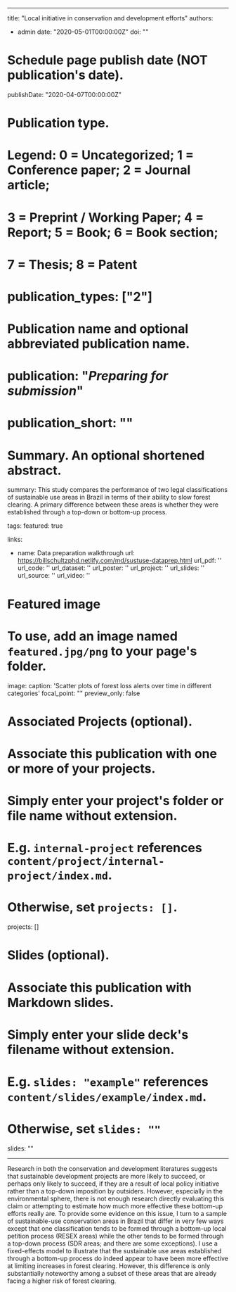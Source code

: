 
---
title: "Local initiative in conservation and development efforts"
authors:
- admin
date: "2020-05-01T00:00:00Z"
doi: ""

# Schedule page publish date (NOT publication's date).
publishDate: "2020-04-07T00:00:00Z"

# Publication type.
# Legend: 0 = Uncategorized; 1 = Conference paper; 2 = Journal article;
# 3 = Preprint / Working Paper; 4 = Report; 5 = Book; 6 = Book section;
# 7 = Thesis; 8 = Patent
# publication_types: ["2"]

# Publication name and optional abbreviated publication name.
# publication: "*Preparing for submission*"
# publication_short: ""

# Summary. An optional shortened abstract.
summary: This study compares the performance of two legal classifications of sustainable use areas in Brazil in terms of their ability to slow forest clearing. A primary difference between these areas is whether they were established through a top-down or bottom-up process.

tags:
featured: true

links:
- name: Data preparation walkthrough
  url: https://billschultzphd.netlify.com/md/sustuse-dataprep.html
url_pdf: ''
url_code: ''
url_dataset: ''
url_poster: ''
url_project: ''
url_slides: ''
url_source: ''
url_video: ''

# Featured image
# To use, add an image named `featured.jpg/png` to your page's folder. 
image:
  caption: 'Scatter plots of forest loss alerts over time in different categories'
  focal_point: ""
  preview_only: false

# Associated Projects (optional).
#   Associate this publication with one or more of your projects.
#   Simply enter your project's folder or file name without extension.
#   E.g. `internal-project` references `content/project/internal-project/index.md`.
#   Otherwise, set `projects: []`.

projects: []

# Slides (optional).
#   Associate this publication with Markdown slides.
#   Simply enter your slide deck's filename without extension.
#   E.g. `slides: "example"` references `content/slides/example/index.md`.
#   Otherwise, set `slides: ""`

slides: ""

---

Research in both the conservation and development literatures suggests that sustainable development projects are more likely to succeed, or perhaps only likely to succeed, if they are a result of local policy initiative rather than a top-down imposition by outsiders. However, especially in the environmental sphere, there is not enough research directly evaluating this claim or attempting to estimate how much more effective these bottom-up efforts really are. To provide some evidence on this issue, I turn to a sample of sustainable-use conservation areas in Brazil that differ in very few ways except that one classification tends to be formed through a bottom-up local petition process (RESEX areas) while the other tends to be formed through a top-down process (SDR areas; and there are some exceptions). I use a fixed-effects model to illustrate that the sustainable use areas established through a bottom-up process do indeed appear to have been more effective at limiting increases in forest clearing. However, this difference is only substantially noteworthy among a subset of these areas that are already facing a higher risk of forest clearing.

